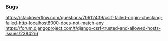 

### Bugs
https://stackoverflow.com/questions/70612439/csrf-failed-origin-checking-failed-http-localhost8000-does-not-match-any
https://forum.djangoproject.com/t/django-csrf-trusted-and-allowed-hosts-issues/23842/6